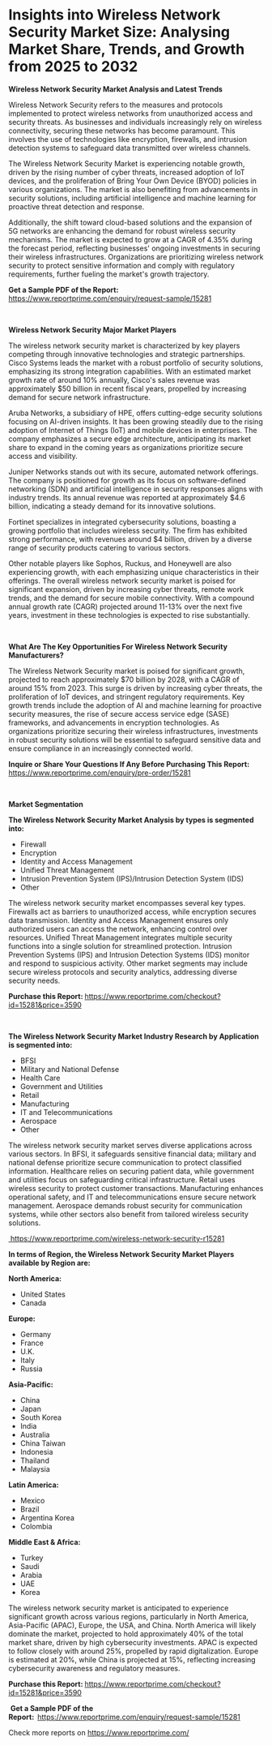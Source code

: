 <p><h1>Insights into Wireless Network Security Market Size: Analysing Market Share, Trends, and Growth from 2025 to 2032</h1></p><p><strong>Wireless Network Security Market Analysis and Latest Trends</strong></p>
<p><p>Wireless Network Security refers to the measures and protocols implemented to protect wireless networks from unauthorized access and security threats. As businesses and individuals increasingly rely on wireless connectivity, securing these networks has become paramount. This involves the use of technologies like encryption, firewalls, and intrusion detection systems to safeguard data transmitted over wireless channels.</p><p>The Wireless Network Security Market is experiencing notable growth, driven by the rising number of cyber threats, increased adoption of IoT devices, and the proliferation of Bring Your Own Device (BYOD) policies in various organizations. The market is also benefiting from advancements in security solutions, including artificial intelligence and machine learning for proactive threat detection and response.</p><p>Additionally, the shift toward cloud-based solutions and the expansion of 5G networks are enhancing the demand for robust wireless security mechanisms. The market is expected to grow at a CAGR of 4.35% during the forecast period, reflecting businesses' ongoing investments in securing their wireless infrastructures. Organizations are prioritizing wireless network security to protect sensitive information and comply with regulatory requirements, further fueling the market's growth trajectory.</p></p>
<p><strong>Get a Sample PDF of the Report:&nbsp;</strong> <a href="https://www.reportprime.com/enquiry/request-sample/15281?utm_campaign=3191&utm_medium=2&utm_source=Github&utm_content=ia&utm_term=20032025&utm_id=wireless-network-security">https://www.reportprime.com/enquiry/request-sample/15281</a></p>
<p>&nbsp;</p>
<p><strong>Wireless Network Security Major Market Players</strong></p>
<p><p>The wireless network security market is characterized by key players competing through innovative technologies and strategic partnerships. Cisco Systems leads the market with a robust portfolio of security solutions, emphasizing its strong integration capabilities. With an estimated market growth rate of around 10% annually, Cisco's sales revenue was approximately $50 billion in recent fiscal years, propelled by increasing demand for secure network infrastructure.</p><p>Aruba Networks, a subsidiary of HPE, offers cutting-edge security solutions focusing on AI-driven insights. It has been growing steadily due to the rising adoption of Internet of Things (IoT) and mobile devices in enterprises. The company emphasizes a secure edge architecture, anticipating its market share to expand in the coming years as organizations prioritize secure access and visibility.</p><p>Juniper Networks stands out with its secure, automated network offerings. The company is positioned for growth as its focus on software-defined networking (SDN) and artificial intelligence in security responses aligns with industry trends. Its annual revenue was reported at approximately $4.6 billion, indicating a steady demand for its innovative solutions.</p><p>Fortinet specializes in integrated cybersecurity solutions, boasting a growing portfolio that includes wireless security. The firm has exhibited strong performance, with revenues around $4 billion, driven by a diverse range of security products catering to various sectors.</p><p>Other notable players like Sophos, Ruckus, and Honeywell are also experiencing growth, with each emphasizing unique characteristics in their offerings. The overall wireless network security market is poised for significant expansion, driven by increasing cyber threats, remote work trends, and the demand for secure mobile connectivity. With a compound annual growth rate (CAGR) projected around 11-13% over the next five years, investment in these technologies is expected to rise substantially.</p></p>
<p>&nbsp;</p>
<p><strong>What Are The Key Opportunities For Wireless Network Security Manufacturers?</strong></p>
<p><p>The Wireless Network Security market is poised for significant growth, projected to reach approximately $70 billion by 2028, with a CAGR of around 15% from 2023. This surge is driven by increasing cyber threats, the proliferation of IoT devices, and stringent regulatory requirements. Key growth trends include the adoption of AI and machine learning for proactive security measures, the rise of secure access service edge (SASE) frameworks, and advancements in encryption technologies. As organizations prioritize securing their wireless infrastructures, investments in robust security solutions will be essential to safeguard sensitive data and ensure compliance in an increasingly connected world.</p></p>
<p><strong>Inquire or Share Your Questions If Any Before Purchasing This Report:</strong> <a href="https://www.reportprime.com/enquiry/pre-order/15281?utm_campaign=3191&utm_medium=2&utm_source=Github&utm_content=ia&utm_term=20032025&utm_id=wireless-network-security">https://www.reportprime.com/enquiry/pre-order/15281</a></p>
<p>&nbsp;</p>
<p><strong>Market Segmentation</strong></p>
<p><strong>The Wireless Network Security Market Analysis by types is segmented into:</strong></p>
<p><ul><li>Firewall</li><li>Encryption</li><li>Identity and Access Management</li><li>Unified Threat Management</li><li>Intrusion Prevention System (IPS)/Intrusion Detection System (IDS)</li><li>Other</li></ul></p>
<p><p>The wireless network security market encompasses several key types. Firewalls act as barriers to unauthorized access, while encryption secures data transmission. Identity and Access Management ensures only authorized users can access the network, enhancing control over resources. Unified Threat Management integrates multiple security functions into a single solution for streamlined protection. Intrusion Prevention Systems (IPS) and Intrusion Detection Systems (IDS) monitor and respond to suspicious activity. Other market segments may include secure wireless protocols and security analytics, addressing diverse security needs.</p></p>
<p><strong>Purchase this Report:&nbsp;</strong><a href="https://www.reportprime.com/checkout?id=15281&price=3590&utm_campaign=3191&utm_medium=2&utm_source=Github&utm_content=ia&utm_term=20032025&utm_id=wireless-network-security">https://www.reportprime.com/checkout?id=15281&price=3590</a></p>
<p>&nbsp;</p>
<p><strong>The Wireless Network Security Market Industry Research by Application is segmented into:</strong></p>
<p><ul><li>BFSI</li><li>Military and National Defense</li><li>Health Care</li><li>Government and Utilities</li><li>Retail</li><li>Manufacturing</li><li>IT and Telecommunications</li><li>Aerospace</li><li>Other</li></ul></p>
<p><p>The wireless network security market serves diverse applications across various sectors. In BFSI, it safeguards sensitive financial data; military and national defense prioritize secure communication to protect classified information. Healthcare relies on securing patient data, while government and utilities focus on safeguarding critical infrastructure. Retail uses wireless security to protect customer transactions. Manufacturing enhances operational safety, and IT and telecommunications ensure secure network management. Aerospace demands robust security for communication systems, while other sectors also benefit from tailored wireless security solutions.</p></p>
<p><a href="https://www.reportprime.com/wireless-network-security-r15281?utm_campaign=3191&utm_medium=2&utm_source=Github&utm_content=ia&utm_term=20032025&utm_id=wireless-network-security">&nbsp;https://www.reportprime.com/wireless-network-security-r15281</a></p>
<p><strong>In terms of Region, the Wireless Network Security Market Players available by Region are:</strong></p>
<p>
    <p> <strong> North America: </strong>
        <ul>
            <li>United States</li>
            <li>Canada</li>
        </ul>
        </p> 
    <p> <strong> Europe: </strong>
        <ul>
            <li>Germany</li>
            <li>France</li>
            <li>U.K.</li>
            <li>Italy</li>
            <li>Russia</li>
        </ul>
        </p> 
    <p> <strong> Asia-Pacific: </strong>
        <ul>
            <li>China</li>
            <li>Japan</li>
            <li>South Korea</li>
            <li>India</li>
            <li>Australia</li>
            <li>China Taiwan</li>
            <li>Indonesia</li>
            <li>Thailand</li>
            <li>Malaysia</li>
        </ul>
        </p> 
    <p> <strong> Latin America: </strong>
        <ul>
            <li>Mexico</li>
            <li>Brazil</li>
            <li>Argentina Korea</li>
            <li>Colombia</li>
        </ul>
        </p> 
    <p> <strong> Middle East & Africa: </strong>
        <ul>
            <li>Turkey</li>
            <li>Saudi</li>
            <li>Arabia</li>
            <li>UAE</li>
            <li>Korea</li>
        </ul>
    </p>
    </p>
<p><p>The wireless network security market is anticipated to experience significant growth across various regions, particularly in North America, Asia-Pacific (APAC), Europe, the USA, and China. North America will likely dominate the market, projected to hold approximately 40% of the total market share, driven by high cybersecurity investments. APAC is expected to follow closely with around 25%, propelled by rapid digitalization. Europe is estimated at 20%, while China is projected at 15%, reflecting increasing cybersecurity awareness and regulatory measures.</p></p>
<p><strong>Purchase this Report: </strong><a href="https://www.reportprime.com/checkout?id=15281&price=3590&utm_campaign=3191&utm_medium=2&utm_source=Github&utm_content=ia&utm_term=20032025&utm_id=wireless-network-security">https://www.reportprime.com/checkout?id=15281&price=3590</a></p>
<p>&nbsp;<strong>Get a Sample PDF of the Report:&nbsp;&nbsp;</strong><a href="https://www.reportprime.com/enquiry/request-sample/15281?utm_campaign=3191&utm_medium=2&utm_source=Github&utm_content=ia&utm_term=20032025&utm_id=wireless-network-security">https://www.reportprime.com/enquiry/request-sample/15281</a></p>
<p><strong></strong></p>
<p>Check more reports on <a href="https://www.reportprime.com/?utm_campaign=3191&utm_medium=2&utm_source=Github&utm_content=ia&utm_term=20032025&utm_id=wireless-network-security">https://www.reportprime.com/</a></p>